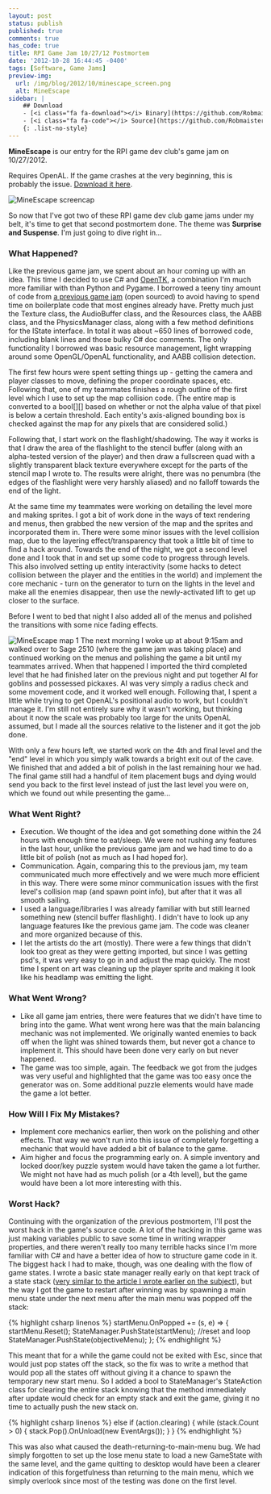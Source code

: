 ```yaml
---
layout: post
status: publish
published: true
comments: true
has_code: true
title: RPI Game Jam 10/27/12 Postmortem
date: '2012-10-28 16:44:45 -0400'
tags: [Software, Game Jams]
preview-img:
  url: /img/blog/2012/10/minescape_screen.png
  alt: MineEscape
sidebar: |
    ## Download
    - [<i class="fa fa-download"></i> Binary](https://github.com/Robmaister/RPI-Game-Jam-10-27-12/downloads){: .button}
    - [<i class="fa fa-code"></i> Source](https://github.com/Robmaister/RPI-Game-Jam-10-27-12){: .button}
    {: .list-no-style}
---
```


**MineEscape** is our entry for the RPI game dev club's game jam on 10/27/2012.



Requires OpenAL. If the game crashes at the very beginning, this is probably
the issue. [Download it here][3].

![][4]

So now that I've got two of these RPI game dev club game jams under my belt,
it's time to get that second postmortem done. The theme was **Surprise and
Suspense**. I'm just going to dive right in...

### What Happened?

Like the previous game jam, we spent about an hour coming up with an idea.
This time I decided to use C# and [OpenTK][5], a combination I'm much more
familiar with than Python and Pygame. I borrowed a teeny tiny amount of code
from [a previous game jam][6] (open sourced) to avoid having to spend time on
boilerplate code that most engines already have. Pretty much just the Texture
class, the AudioBuffer class, and the Resources class, the AABB class, and the
PhysicsManager class, along with a few method definitions for the IState
interface. In total it was about ~650 lines of borrowed code, including blank
lines and those bulky C# doc comments. The only functionality I borrowed was
basic resource management, light wrapping around some OpenGL/OpenAL
functionality, and AABB collision detection.

The first few hours were spent setting things up - getting the camera and
player classes to move, defining the proper coordinate spaces, etc. Following
that, one of my teammates finishes a rough outline of the first level which I
use to set up the map collision code. (The entire map is converted to a
bool[][] based on whether or not the alpha value of that pixel is below a
certain threshold. Each entity's axis-aligned bounding box is checked against
the map for any pixels that are considered solid.)

Following that, I start work on the flashlight/shadowing. The way it works is
that I draw the area of the flashlight to the stencil buffer (along with an
alpha-tested version of the player) and then draw a fullscreen quad with a
slightly transparent black texture everywhere except for the parts of the
stencil map I wrote to. The results were alright, there was no penumbra (the
edges of the flashlight were very harshly aliased) and no falloff towards the
end of the light.

At the same time my teammates were working on detailing the level more and
making sprites. I got a bit of work done in the ways of text rendering and
menus, then grabbed the new version of the map and the sprites and
incorporated them in. There were some minor issues with the level collision
map, due to the layering effect&#47;transparency that took a little bit of
time to find a hack around. Towards the end of the night, we got a second
level done and I took that in and set up some code to progress through levels.
This also involved setting up entity interactivity (some hacks to detect
collision between the player and the entities in the world) and implement the
core mechanic - turn on the generator to turn on the lights in the level and
make all the enemies disappear, then use the newly-activated lift to get up
closer to the surface.

Before I went to bed that night I also added all of the menus and polished
the transitions with some nice fading effects.

![][7]
The next morning I woke up at about 9:15am and walked over to Sage 2510 (where
the game jam was taking place) and continued working on the menus and
polishing the game a bit until my teammates arrived. When that happened I
imported the third completed level that he had finished later on the previous
night and put together AI for goblins and possessed pickaxes. AI was very
simply a radius check and some movement code, and it worked well enough.
Following that, I spent a little while trying to get OpenAL's positional audio
to work, but I couldn't manage it. I'm still not entirely sure why it wasn't
working, but thinking about it now the scale was probably too large for the
units OpenAL assumed, but I made all the sources relative to the listener and
it got the job done.

With only a few hours left, we started work on the 4th and final level and the
"end" level in which you simply walk towards a bright exit out of the cave. We
finished that and added a bit of polish in the last remaining hour we had. The
final game still had a handful of item placement bugs and dying would send you
back to the first level instead of just the last level you were on, which we
found out while presenting the game...

### What Went Right?

 - Execution. We thought of the idea and got something done within the 24
   hours with enough time to eat&#47;sleep. We were not rushing any features
   in the last hour, unlike the previous game jam and we had time to do a
   little bit of polish (not as much as I had hoped for).
 - Communication. Again, comparing this to the previous jam, my team
   communicated much more effectively and we were much more efficient in this
   way. There were some minor communication issues with the first level's
   collision map (and spawn point info), but after that it was all smooth
   sailing.
 - I used a language/libraries I was already familiar with but still learned
   something new (stencil buffer flashlight). I didn't have to look up any
   language features like the previous game jam. The code was cleaner and more
   organized because of this.
 - I let the artists do the art (mostly). There were a few things that didn't
   look too great as they were getting imported, but since I was getting
   psd's, it was very easy to go in and adjust the map quickly. The most time
   I spent on art was cleaning up the player sprite and making it look like
   his headlamp was emitting the light.

### What Went Wrong?

 - Like all game jam entries, there were features that we didn't have time to
   bring into the game. What went wrong here was that the main balancing
   mechanic was not implemented. We originally wanted enemies to back off when
   the light was shined towards them, but never got a chance to implement it.
   This should have been done very early on but never happened.
 - The game was too simple, again. The feedback we got from the judges was
   very useful and highlighted that the game was too easy once the generator
   was on. Some additional puzzle elements would have made the game a lot
   better.

### How Will I Fix My Mistakes?

 - Implement core mechanics earlier, then work on the polishing and other
   effects. That way we won't run into this issue of completely forgetting a
   mechanic that would have added a bit of balance to the game.
 - Aim higher and focus the programming early on. A simple inventory and
   locked door/key puzzle system would have taken the game a lot further. We
   might not have had as much polish (or a 4th level), but the game would
   have been a lot more interesting with this.

### Worst Hack?
Continuing with the organization of the previous postmortem, I'll post the
worst hack in the game's source code. A lot of the hacking in this game was
just making variables public to save some time in writing wrapper properties,
and there weren't really too many terrible hacks since I'm more familiar with
C# and have a better idea of how to structure game code in it. The biggest
hack I had to make, though, was one dealing with the flow of game states. I
wrote a basic state manager really early on that kept track of a state stack
([very similar to the article I wrote earlier on the subject][8]), but the way
I got the game to restart after winning was by spawning a main menu state
under the next menu after the main menu was popped off the stack:

{% highlight csharp linenos %}
startMenu.OnPopped +=
	(s, e) =>
	{
		startMenu.Reset();
		StateManager.PushState(startMenu); //reset and loop
		StateManager.PushState(objectiveMenu);
	};
{% endhighlight %}

This meant that for a while the game could not be exited with Esc, since that
would just pop states off the stack, so the fix was to write a method that
would pop all the states off without giving it a chance to spawn the temporary
new start menu. So I added a bool to StateManager's StateAction class for
clearing the entire stack knowing that the method immediately after update
would check for an empty stack and exit the game, giving it no time to
actually push the new stack on.

{% highlight csharp linenos %}
else if (action.clearing)
{
	while (stack.Count > 0)
	{
		stack.Pop().OnUnload(new EventArgs());
	}
}
{% endhighlight %}

This was also what caused the death-returning-to-main-menu bug. We had simply
forgotten to set up the lose menu state to load a new GameState with the same
level, and the game quitting to desktop would have been a clearer indication
of this forgetfulness than returning to the main menu, which we simply
overlook since most of the testing was done on the first level.

[1]: https://github.com/Robmaister/RPI-Game-Jam-10-27-12/downloads
[2]: https://github.com/Robmaister/RPI-Game-Jam-10-27-12
[3]: http://connect.creativelabs.com/openal/Downloads/oalinst.zip
[4]: /img/blog/2012/10/minescape_screen.png "MineEscape screencap"
[5]: http://www.opentk.com/
[6]: https://github.com/Robmaister/RoversSpirit
[7]: /img/blog/2012/10/map1.png "MineEscape map 1"
[8]: http://blog.robmaister.com/advanced-state-management-in-games/
